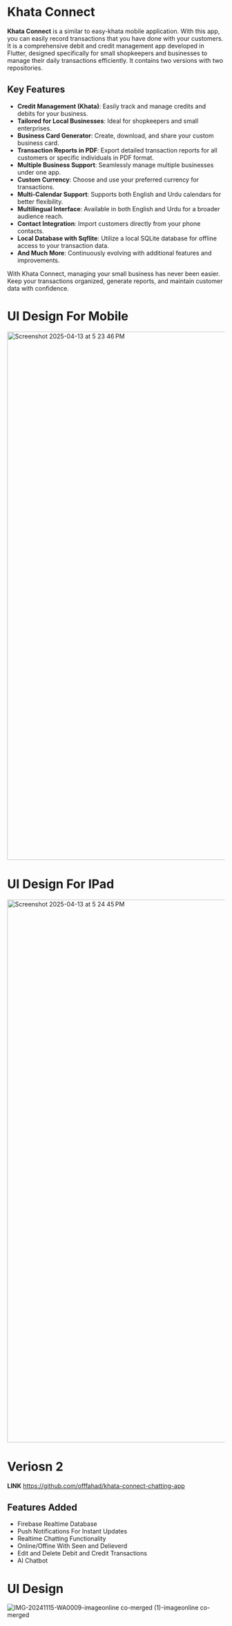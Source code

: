 # Khata Connect

**Khata Connect** is a similar to easy-khata mobile application. With this app, you can easily record transactions that you have done with your customers. It is a comprehensive debit and credit management app developed in Flutter, designed specifically for small shopkeepers and businesses to manage their daily transactions efficiently. It contains two versions with two repositories.

## Key Features

- **Credit Management (Khata)**: Easily track and manage credits and debits for your business.
- **Tailored for Local Businesses**: Ideal for shopkeepers and small enterprises.
- **Business Card Generator**: Create, download, and share your custom business card.
- **Transaction Reports in PDF**: Export detailed transaction reports for all customers or specific individuals in PDF format.
- **Multiple Business Support**: Seamlessly manage multiple businesses under one app.
- **Custom Currency**: Choose and use your preferred currency for transactions.
- **Multi-Calendar Support**: Supports both English and Urdu calendars for better flexibility.
- **Multilingual Interface**: Available in both English and Urdu for a broader audience reach.
- **Contact Integration**: Import customers directly from your phone contacts.
- **Local Database with Sqflite**: Utilize a local SQLite database for offline access to your transaction data.
- **And Much More**: Continuously evolving with additional features and improvements.

With Khata Connect, managing your small business has never been easier. Keep your transactions organized, generate reports, and maintain customer data with confidence.

# UI Design For Mobile

<img width="1224" alt="Screenshot 2025-04-13 at 5 23 46 PM" src="https://github.com/user-attachments/assets/35e3a0f7-6601-429b-b8d4-27ff78958c79" />

# UI Design For IPad

<img width="1258" alt="Screenshot 2025-04-13 at 5 24 45 PM" src="https://github.com/user-attachments/assets/1fb4064c-f74a-416d-9bf7-d3df4faebd74" />

# Veriosn 2

**LINK** https://github.com/offfahad/khata-connect-chatting-app

## Features Added

- Firebase Realtime Database
- Push Notifications For Instant Updates
- Realtime Chatting Functionality
- Online/Offine With Seen and Delieverd
- Edit and Delete Debit and Credit Transactions
- AI Chatbot

# UI Design 

![IMG-20241115-WA0009-imageonline co-merged (1)-imageonline co-merged](https://github.com/user-attachments/assets/b7d54d68-7384-4653-9a9b-dacbcec958fb)




